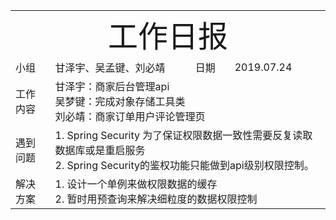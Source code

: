 <html>
 <head></head>
 <body>
  <center> 
   <table> 
    <tbody>
     <tr> 
      <td colspan="4"> 
       <center> 
        <font size="12px">工作日报</font> 
       </center> </td> 
     </tr> 
     <tr> 
      <td>小组</td> 
      <td>甘泽宇、吴孟键、刘必靖</td> 
      <td>日期</td> 
      <td>2019.07.24</td> 
     </tr> 
     <tr> 
      <td>工作内容</td> 
      <td colspan="3"> 甘泽宇：商家后台管理api<br /> 吴梦键：完成对象存储工具类<br /> 刘必靖：商家订单用户评论管理页 </td> 
     </tr> 
          <tr> 
      <td>遇到问题</td> 
      <td colspan="3">
1. Spring Security 为了保证权限数据一致性需要反复读取数据库或是重启服务<br /> 
2. Spring Security的鉴权功能只能做到api级别权限控制。
 </td> 
     </tr> 
          <tr> 
      <td>解决方案</td> 
      <td colspan="3">
1. 设计一个单例来做权限数据的缓存<br /> 
2. 暂时用预查询来解决细粒度的数据权限控制
 </td> 
     </tr> 
    </tbody>
   </table> 
  </center> 
 </body>
</html>
<!--stackedit_data:
eyJoaXN0b3J5IjpbODU4NTkzNTM1LC0xMDY0MDgxNzIzXX0=
-->